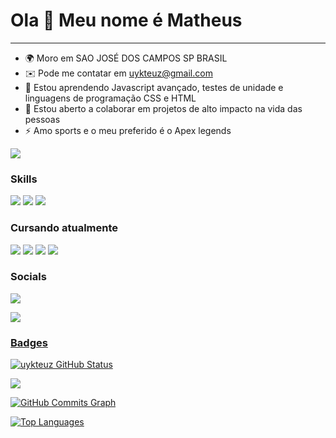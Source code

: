 Ola 👋 Meu nome é Matheus
==========================
-----------------------------





* 🌍  Moro em SAO JOSÉ DOS CAMPOS SP BRASIL
* ✉️  Pode me contatar em [uykteuz@gmail.com](mailto:uykteuz@gamail.com)
* 🧠  Estou aprendendo Javascript avançado, testes de unidade e linguagens de programação CSS e HTML
* 🤝 Estou aberto a colaborar em projetos de alto impacto na vida das pessoas
* ⚡ Amo sports e o meu preferido é o Apex legends

<a href="https://www.github.com/uykteuz" target="_blank" rel="noreferrer"><img
src="https://img.shields.io/github/followers/uykteuz?logo=github&style=for-the-badge&color=3382ed&labelColor=171717" /></a>

### Skills

<img src="https://img.shields.io/badge/JavaScript-323330?style=for-the-badge&logo=javascript&logoColor=F7DF1E"/>

<img src="https://img.shields.io/badge/HTML5-E34F26?style=for-the-badge&logo=html5&logoColor=white"/>

<img src="https://img.shields.io/badge/CSS3-1572B6?style=for-the-badge&logo=css3&logoColor=white"/>

### Cursando atualmente

<img src="https://img.shields.io/badge/Adobe%20Photoshop-31A8FF?style=for-the-badge&logo=Adobe%20Photoshop&logoColor=black"/>

<igm src="https://img.shields.io/badge/Adobe%20InDesign-FF3366?style=for-the-badge&logo=Adobe%20InDesign&logoColor=white"/>

<img src="https://img.shields.io/badge/JavaScript-323330?style=for-the-badge&logo=javascript&logoColor=F7DF1E"/>

<img src="https://img.shields.io/badge/HTML5-E34F26?style=for-the-badge&logo=html5&logoColor=white"/>

<img src="https://img.shields.io/badge/CSS3-1572B6?style=for-the-badge&logo=css3&logoColor=white"/>


### Socials
<a href="https://mail.google.com/mail/u/0/#sent?compose=CllgCJlDTWXlTkVvhPHbTdnWjRNRZvnQldpSbJnnZmnlrLnvqnznNThNPdphzhGQqMXbNvhBpLq" target="_blank" rel="noreferrer"><img src="https://img.shields.io/badge/Gmail-D14836?style=for-the-badge&logo=gmail&logoColor=white"/>

  
<a href="https://www.instagram.com/otheuz_rafael"><img src="https://img.shields.io/badge/Instagram-E4405F?style=for-the-badge&logo=instagram&logoColor=white"/>

### Badges




<a href="http://www.github.com/uykteuz"><img src="https://github-readme-stats-peguimasid.vercel.app/api?username=uykteuz&show_icons=true&hide=&count_private=true&title_color=3382ed&text_color=ffffff&icon_color=3382ed&bg_color=171717&hide_border=true&show_icons=true" alt="uykteuz GitHub Status"/></a>

<a href="http://www.github.com/uykteuz"><img src="https://github-readme-streak-stats.herokuapp.com/?user=uykteuz&stroke=ffffff&background=171717&ring=3382ed&fire=3382ed&currStreakNum=ffffff&currStreakLabel=3382ed&sideNums=ffffff&sideLabels=ffffff&dates=ffffff&hide_border=true" /></a>

<a href="http://www.github.com/uykteuz"><img src="https://github-readme-activity-graph.cyclic.app/graph?username=uykteuz&bg_color=171717&color=ffffff&line=3382ed&point=ffffff&area_color=171717&area=true&hide_border=true&custom_title=GitHub%20Commits%20Graph" alt="GitHub Commits Graph" /></a>

<a href="https://github.com/uykteuz" align="left"><img src="https://github-readme-stats-uykteuz.vercel.app/api/top-langs/?usernameuykteuz&layout=compact&title_color=3382ed&hide=css,objective-c,html&text_color=ffffff&icon_color=3382ed&bg_color=171717&hide_border=true&locale=en&custom_title=Top%20%Languages" alt="Top Languages" /></a>





